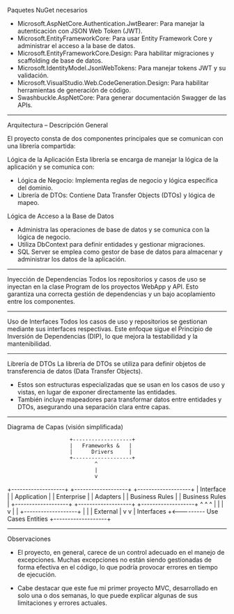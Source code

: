 Paquetes NuGet necesarios

- Microsoft.AspNetCore.Authentication.JwtBearer: Para manejar la autenticación con JSON Web Token (JWT).
- Microsoft.EntityFrameworkCore: Para usar Entity Framework Core y administrar el acceso a la base de datos.
- Microsoft.EntityFrameworkCore.Design: Para habilitar migraciones y scaffolding de base de datos.
- Microsoft.IdentityModel.JsonWebTokens: Para manejar tokens JWT y su validación.
- Microsoft.VisualStudio.Web.CodeGeneration.Design: Para habilitar herramientas de generación de código.
- Swashbuckle.AspNetCore: Para generar documentación Swagger de las APIs.

------------------------------------------------------------

Arquitectura – Descripción General

El proyecto consta de dos componentes principales que se comunican con una librería compartida:

Lógica de la Aplicación
Esta librería se encarga de manejar la lógica de la aplicación y se comunica con:
- Lógica de Negocio: Implementa reglas de negocio y lógica específica del dominio.
- Librería de DTOs: Contiene Data Transfer Objects (DTOs) y lógica de mapeo.

Lógica de Acceso a la Base de Datos
- Administra las operaciones de base de datos y se comunica con la lógica de negocio.
- Utiliza DbContext para definir entidades y gestionar migraciones.
- SQL Server se emplea como gestor de base de datos para almacenar y administrar los datos de la aplicación.

------------------------------------------------------------

Inyección de Dependencias
Todos los repositorios y casos de uso se inyectan en la clase Program de los proyectos WebApp y API.
Esto garantiza una correcta gestión de dependencias y un bajo acoplamiento entre los componentes.

------------------------------------------------------------

Uso de Interfaces
Todos los casos de uso y repositorios se gestionan mediante sus interfaces respectivas.
Este enfoque sigue el Principio de Inversión de Dependencias (DIP), lo que mejora la testabilidad y la mantenibilidad.

------------------------------------------------------------

Librería de DTOs
La librería de DTOs se utiliza para definir objetos de transferencia de datos (Data Transfer Objects).
- Estos son estructuras especializadas que se usan en los casos de uso y vistas, en lugar de exponer directamente las entidades.
- También incluye mapeadores para transformar datos entre entidades y DTOs, asegurando una separación clara entre capas.

------------------------------------------------------------

Diagrama de Capas (visión simplificada)

                        +-------------------+
                        |   Frameworks &   |
                        |      Drivers     |
                        +-------------------+
                                ^
                                |
                                v
+-------------------+   +-------------------+   +-------------------+
|   Interface       |   |   Application     |   |   Enterprise      |
|   Adapters        |   |   Business Rules  |   |   Business Rules  |
+-------------------+   +-------------------+   +-------------------+
        ^                       ^                       ^
        |                       |                       |
        v                       |                       |
+-------------------+            |                       |
|   External        |            v                       v
|   Interfaces      +<--------- Use Cases          Entities
+-------------------+

------------------------------------------------------------

Observaciones

- El proyecto, en general, carece de un control adecuado en el manejo de excepciones.
  Muchas excepciones no están siendo gestionadas de forma efectiva en el código, lo que podría provocar errores en tiempo de ejecución.

- Cabe destacar que este fue mi primer proyecto MVC, desarrollado en solo una o dos semanas, lo que puede explicar algunas de sus limitaciones y errores actuales.
